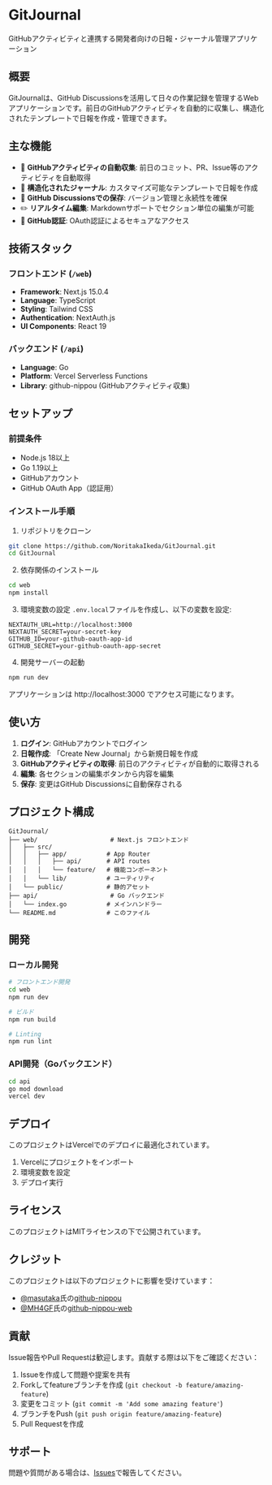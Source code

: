 # GitJournal

GitHubアクティビティと連携する開発者向けの日報・ジャーナル管理アプリケーション

## 概要

GitJournalは、GitHub Discussionsを活用して日々の作業記録を管理するWebアプリケーションです。前日のGitHubアクティビティを自動的に収集し、構造化されたテンプレートで日報を作成・管理できます。

## 主な機能

- 🔄 **GitHubアクティビティの自動収集**: 前日のコミット、PR、Issue等のアクティビティを自動取得
- 📝 **構造化されたジャーナル**: カスタマイズ可能なテンプレートで日報を作成
- 💾 **GitHub Discussionsでの保存**: バージョン管理と永続性を確保
- ✏️ **リアルタイム編集**: Markdownサポートでセクション単位の編集が可能
- 🔐 **GitHub認証**: OAuth認証によるセキュアなアクセス

## 技術スタック

### フロントエンド (`/web`)
- **Framework**: Next.js 15.0.4
- **Language**: TypeScript
- **Styling**: Tailwind CSS
- **Authentication**: NextAuth.js
- **UI Components**: React 19

### バックエンド (`/api`)
- **Language**: Go
- **Platform**: Vercel Serverless Functions
- **Library**: github-nippou (GitHubアクティビティ収集)

## セットアップ

### 前提条件
- Node.js 18以上
- Go 1.19以上
- GitHubアカウント
- GitHub OAuth App（認証用）

### インストール手順

1. リポジトリをクローン
```bash
git clone https://github.com/NoritakaIkeda/GitJournal.git
cd GitJournal
```

2. 依存関係のインストール
```bash
cd web
npm install
```

3. 環境変数の設定
`.env.local`ファイルを作成し、以下の変数を設定:
```env
NEXTAUTH_URL=http://localhost:3000
NEXTAUTH_SECRET=your-secret-key
GITHUB_ID=your-github-oauth-app-id
GITHUB_SECRET=your-github-oauth-app-secret
```

4. 開発サーバーの起動
```bash
npm run dev
```

アプリケーションは http://localhost:3000 でアクセス可能になります。

## 使い方

1. **ログイン**: GitHubアカウントでログイン
2. **日報作成**: 「Create New Journal」から新規日報を作成
3. **GitHubアクティビティの取得**: 前日のアクティビティが自動的に取得される
4. **編集**: 各セクションの編集ボタンから内容を編集
5. **保存**: 変更はGitHub Discussionsに自動保存される

## プロジェクト構成

```
GitJournal/
├── web/                    # Next.js フロントエンド
│   ├── src/
│   │   ├── app/           # App Router
│   │   │   ├── api/       # API routes
│   │   │   └── feature/   # 機能コンポーネント
│   │   └── lib/           # ユーティリティ
│   └── public/            # 静的アセット
├── api/                    # Go バックエンド
│   └── index.go           # メインハンドラー
└── README.md              # このファイル
```

## 開発

### ローカル開発
```bash
# フロントエンド開発
cd web
npm run dev

# ビルド
npm run build

# Linting
npm run lint
```

### API開発（Goバックエンド）
```bash
cd api
go mod download
vercel dev
```

## デプロイ

このプロジェクトはVercelでのデプロイに最適化されています。

1. Vercelにプロジェクトをインポート
2. 環境変数を設定
3. デプロイ実行

## ライセンス

このプロジェクトはMITライセンスの下で公開されています。

## クレジット

このプロジェクトは以下のプロジェクトに影響を受けています：
- [@masutaka](https://github.com/masutaka)氏の[github-nippou](https://github.com/masutaka/github-nippou)
- [@MH4GF](https://github.com/MH4GF)氏の[github-nippou-web](https://github.com/MH4GF/github-nippou-web)

## 貢献

Issue報告やPull Requestは歓迎します。貢献する際は以下をご確認ください：

1. Issueを作成して問題や提案を共有
2. Forkしてfeatureブランチを作成 (`git checkout -b feature/amazing-feature`)
3. 変更をコミット (`git commit -m 'Add some amazing feature'`)
4. ブランチをPush (`git push origin feature/amazing-feature`)
5. Pull Requestを作成

## サポート

問題や質問がある場合は、[Issues](https://github.com/NoritakaIkeda/GitJournal/issues)で報告してください。